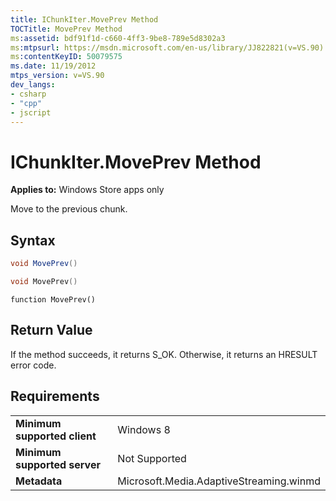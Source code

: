 ```yaml
---
title: IChunkIter.MovePrev Method
TOCTitle: MovePrev Method
ms:assetid: bdf91f1d-c660-4ff3-9be8-789e5d8302a3
ms:mtpsurl: https://msdn.microsoft.com/en-us/library/JJ822821(v=VS.90)
ms:contentKeyID: 50079575
ms.date: 11/19/2012
mtps_version: v=VS.90
dev_langs:
- csharp
- "cpp"
- jscript
---
```


# IChunkIter.MovePrev Method

**Applies to:** Windows Store apps only

Move to the previous chunk.

## Syntax

```csharp
void MovePrev()
```

```cpp
void MovePrev()
```

```jscript
function MovePrev()
```

## Return Value

If the method succeeds, it returns S\_OK. Otherwise, it returns an HRESULT error code.

## Requirements

|||
|--- |--- |
|**Minimum supported client**|Windows 8|
|**Minimum supported server**|Not Supported|
|**Metadata**|Microsoft.Media.AdaptiveStreaming.winmd|


